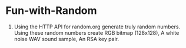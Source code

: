 # Fun-with-Random
1. Using the HTTP API for random.org generate truly random numbers. Using these random numbers create RGB bitmap (128x128), A white noise WAV sound sample, An RSA key pair.
